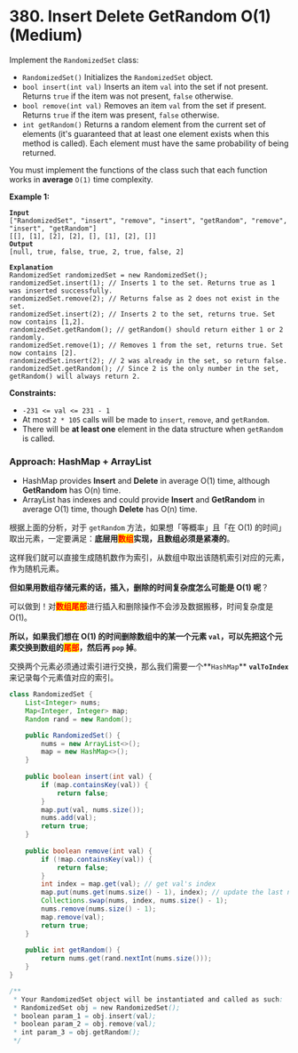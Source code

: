 # 380. Insert Delete GetRandom O(1) (Medium)

Implement the `RandomizedSet` class:

* `RandomizedSet()` Initializes the `RandomizedSet` object.
* `bool insert(int val)` Inserts an item `val` into the set if not present. Returns `true` if the item was not present, `false` otherwise.
* `bool remove(int val)` Removes an item `val` from the set if present. Returns `true` if the item was present, `false` otherwise.
* `int getRandom()` Returns a random element from the current set of elements (it's guaranteed that at least one element exists when this method is called). Each element must have the same probability of being returned.

You must implement the functions of the class such that each function works in **average** `O(1)` time complexity.

**Example 1:**

<pre data-overflow="wrap"><code><strong>Input
</strong>["RandomizedSet", "insert", "remove", "insert", "getRandom", "remove", "insert", "getRandom"]
[[], [1], [2], [2], [], [1], [2], []]
<strong>Output
</strong>[null, true, false, true, 2, true, false, 2]

<strong>Explanation
</strong>RandomizedSet randomizedSet = new RandomizedSet();
randomizedSet.insert(1); // Inserts 1 to the set. Returns true as 1 was inserted successfully.
randomizedSet.remove(2); // Returns false as 2 does not exist in the set.
randomizedSet.insert(2); // Inserts 2 to the set, returns true. Set now contains [1,2].
randomizedSet.getRandom(); // getRandom() should return either 1 or 2 randomly.
randomizedSet.remove(1); // Removes 1 from the set, returns true. Set now contains [2].
randomizedSet.insert(2); // 2 was already in the set, so return false.
randomizedSet.getRandom(); // Since 2 is the only number in the set, getRandom() will always return 2.
</code></pre>

**Constraints:**

* `-231 <= val <= 231 - 1`
* At most `2 * 105` calls will be made to `insert`, `remove`, and `getRandom`.
* There will be **at least one** element in the data structure when `getRandom` is called.



### Approach: HashMap + ArrayList

* HashMap provides **Insert** and **Delete** in average O(1) time, although **GetRandom** has O(n) time.
* ArrayList has indexes and could provide **Insert** and **GetRandom** in average O(1) time, though **Delete** has O(n) time.

根据上面的分析，对于 `getRandom` 方法，如果想「等概率」且「在 O(1) 的时间」取出元素，一定要满足：**底层用**<mark style="color:red;">**数组**</mark>**实现，且数组必须是紧凑的**。

这样我们就可以直接生成随机数作为索引，从数组中取出该随机索引对应的元素，作为随机元素。

**但如果用数组存储元素的话，插入，删除的时间复杂度怎么可能是 O(1) 呢**？

可以做到！对<mark style="color:red;">**数组尾部**</mark>进行插入和删除操作不会涉及数据搬移，时间复杂度是 O(1)。

**所以，如果我们想在 O(1) 的时间删除数组中的某一个元素 `val`，可以先把这个元素交换到数组的**<mark style="color:red;">**尾部**</mark>**，然后再 `pop` 掉**。

交换两个元素必须通过索引进行交换，那么我们需要一个**`HashMap`** **`valToIndex`** 来记录每个元素值对应的索引。

```java
class RandomizedSet {
    List<Integer> nums;
    Map<Integer, Integer> map;
    Random rand = new Random();

    public RandomizedSet() {
        nums = new ArrayList<>();
        map = new HashMap<>();
    }
    
    public boolean insert(int val) {
        if (map.containsKey(val)) {
            return false;
        }
        map.put(val, nums.size());
        nums.add(val);
        return true;
    }
    
    public boolean remove(int val) {
        if (!map.containsKey(val)) {
            return false;
        }
        int index = map.get(val); // get val's index
        map.put(nums.get(nums.size() - 1), index); // update the last number's index
        Collections.swap(nums, index, nums.size() - 1);
        nums.remove(nums.size() - 1);
        map.remove(val);
        return true;
    }
    
    public int getRandom() {
        return nums.get(rand.nextInt(nums.size()));
    }
}

/**
 * Your RandomizedSet object will be instantiated and called as such:
 * RandomizedSet obj = new RandomizedSet();
 * boolean param_1 = obj.insert(val);
 * boolean param_2 = obj.remove(val);
 * int param_3 = obj.getRandom();
 */
```

